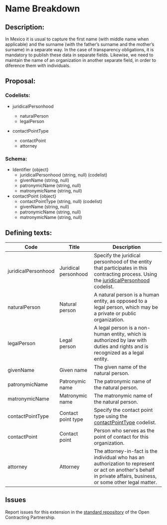 # Name Breakdown
## Description:

In Mexico it is usual to capture the first name (with middle name when applicable) and the surname (with the father’s surname and the mother’s surname) in a separate way. In the case of transparency obligations, it is mandatory to publish these data in separate fields. Likewise, we need to maintain the name of an organization in another separate field, in order to diference them with individuals.

## Proposal:

### Codelists:

  - juridicalPersonhood
    - naturalPerson
    - legalPerson

  - contactPointType
    - contactPoint
    - attorney
    
### Schema:
  - Identifier {object}
    - juridicalPersonhood (string, null) (codelist)
    - givenName (string, null)
    - patronymicName (string, null)
    - matronymicName (string, null)
  - contactPoint {object}
    - contactPointType (string, null) (codelist)
    - givenName (string, null)
    - patronymicName (string, null)
    - matronymicName (string, null)

## Defining texts:


**Code** | **Title** | **Description**
--|--|--
juridicalPersonhood | Juridical personhood | Specify the juridical personhood of the entity that participates in this contracting process. Using the [juridicalPersonhood](https://github.com/INAImexico/ocds_nameBreakdown_extension/blob/master/codelists/juridicalPersonhood.csv) codelist.
naturalPerson | Natural person | A natural person is a human entity, as opposed to a legal person, which may be a private or public organization. 
legalPerson | Legal person | A legal person is a non-human entity, which is authorized by law with duties and rights and is recognized as a legal entity.
givenName | Given name | The given name of the natural person.
patronymicName | Patronymic name | The patronymic name of the natural person.
matronymicName | Matronymic name | The matronymic name of the natural person.
contactPointType | Contact point type | Specify the contact point type using the [contactPointType](https://github.com/INAImexico/ocds_nameBreakdown_extension/blob/master/codelists/contactPointType.csv) codelist. 
contactPoint | Contact point | Person who serves as the point of contact for this organization.
attorney | Attorney | The attorney-in-fact is the individual who has an authorization to represent or act on another's behalf in private affairs, business, or some other legal matter.

## Issues 

Report issues for this extension in the [standard repository](https://github.com/open-contracting/standard/issues/637) of the Open Contracting Partnership.
